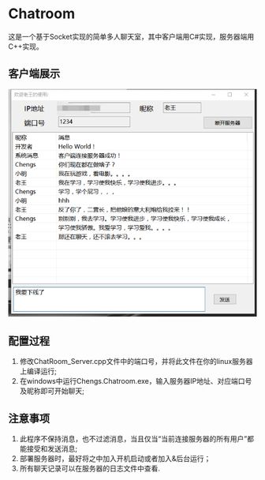 # Chatroom
这是一个基于Socket实现的简单多人聊天室，其中客户端用C#实现，服务器端用C++实现。

## 客户端展示
![客户端](show.png)
## 配置过程
1. 修改ChatRoom_Server.cpp文件中的端口号，并将此文件在你的linux服务器上编译运行;
2. 在windows中运行Chengs.Chatroom.exe，输入服务器IP地址、对应端口号及昵称即可开始聊天;

## 注意事项
1. 此程序不保持消息，也不过滤消息，当且仅当“当前连接服务器的所有用户”都能接受和发送消息;
2. 部署服务器时，最好将之中加入开机启动或者加入&后台运行；
3. 所有聊天记录可以在服务器的日志文件中查看.

